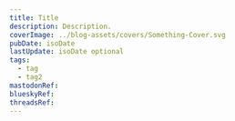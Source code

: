 ```yaml
---
title: Title
description: Description.
coverImage: ../blog-assets/covers/Something-Cover.svg
pubDate: isoDate
lastUpdate: isoDate optional
tags:
  - tag
  - tag2
mastodonRef:
blueskyRef:
threadsRef:
---
```


